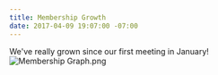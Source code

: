 ```yaml
---
title: Membership Growth
date: 2017-04-09 19:07:00 -07:00
---
```


We've really grown since our first meeting in January!
![Membership Graph.png](/uploads/Membership%10Graph.png)